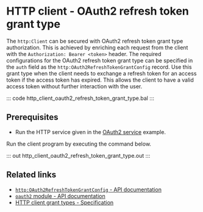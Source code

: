 # HTTP client - OAuth2 refresh token grant type

The `http:Client` can be secured with OAuth2 refresh token grant type authorization. This is achieved by enriching each request from the client with the `Authorization: Bearer <token>` header. The required configurations for the OAuth2 refresh token grant type can be specified in the `auth` field as the `http:OAuth2RefreshTokenGrantConfig` record. Use this grant type when the client needs to exchange a refresh token for an access token if the access token has expired. This allows the client to have a valid access token without further interaction with the user.

::: code http_client_oauth2_refresh_token_grant_type.bal :::

## Prerequisites
- Run the HTTP service given in the [OAuth2 service](/learn/by-example/http-service-oauth2/) example.

Run the client program by executing the command below.

::: out http_client_oauth2_refresh_token_grant_type.out :::

## Related links
- [`http:OAuth2RefreshTokenGrantConfig` - API documentation](https://lib.ballerina.io/ballerina/http/latest/records/OAuth2RefreshTokenGrantConfig)
- [`oauth2` module - API documentation](https://lib.ballerina.io/ballerina/oauth2/latest/)
- [HTTP client grant types - Specification](/spec/http/#9129-client---grant-types-oauth2)
